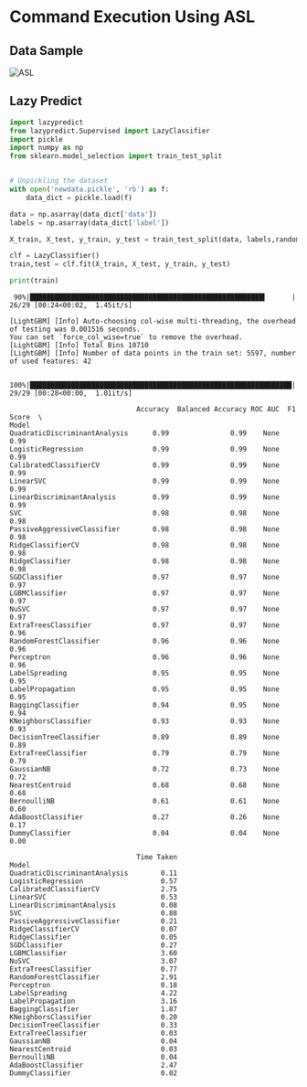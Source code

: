 # Command Execution Using ASL

## Data Sample
![ASL](https://github.com/tisAshish/Command-Execution-Using-ASL/assets/88030649/1e40a0fa-9f08-41ed-b0dc-379fd2e3853a)

## Lazy Predict
```python
import lazypredict
from lazypredict.Supervised import LazyClassifier
import pickle
import numpy as np
from sklearn.model_selection import train_test_split

```


```python

# Unpickling the dataset
with open('newdata.pickle', 'rb') as f:
    data_dict = pickle.load(f)

data = np.asarray(data_dict['data'])
labels = np.asarray(data_dict['label'])
```


```python
X_train, X_test, y_train, y_test = train_test_split(data, labels,random_state=104 ,test_size=0.25, shuffle=True, stratify=labels)

clf = LazyClassifier()
train,test = clf.fit(X_train, X_test, y_train, y_test)

print(train)
```

     90%|█████████████████████████████████████████████████████████▍      | 26/29 [00:24<00:02,  1.45it/s]

    [LightGBM] [Info] Auto-choosing col-wise multi-threading, the overhead of testing was 0.001516 seconds.
    You can set `force_col_wise=true` to remove the overhead.
    [LightGBM] [Info] Total Bins 10710
    [LightGBM] [Info] Number of data points in the train set: 5597, number of used features: 42
    

    100%|████████████████████████████████████████████████████████████████| 29/29 [00:28<00:00,  1.01it/s]

                                   Accuracy  Balanced Accuracy ROC AUC  F1 Score  \
    Model                                                                          
    QuadraticDiscriminantAnalysis      0.99               0.99    None      0.99   
    LogisticRegression                 0.99               0.99    None      0.99   
    CalibratedClassifierCV             0.99               0.99    None      0.99   
    LinearSVC                          0.99               0.99    None      0.99   
    LinearDiscriminantAnalysis         0.99               0.99    None      0.99   
    SVC                                0.98               0.98    None      0.98   
    PassiveAggressiveClassifier        0.98               0.98    None      0.98   
    RidgeClassifierCV                  0.98               0.98    None      0.98   
    RidgeClassifier                    0.98               0.98    None      0.98   
    SGDClassifier                      0.97               0.97    None      0.97   
    LGBMClassifier                     0.97               0.97    None      0.97   
    NuSVC                              0.97               0.97    None      0.97   
    ExtraTreesClassifier               0.97               0.97    None      0.96   
    RandomForestClassifier             0.96               0.96    None      0.96   
    Perceptron                         0.96               0.96    None      0.96   
    LabelSpreading                     0.95               0.95    None      0.95   
    LabelPropagation                   0.95               0.95    None      0.95   
    BaggingClassifier                  0.94               0.95    None      0.94   
    KNeighborsClassifier               0.93               0.93    None      0.93   
    DecisionTreeClassifier             0.89               0.89    None      0.89   
    ExtraTreeClassifier                0.79               0.79    None      0.79   
    GaussianNB                         0.72               0.73    None      0.72   
    NearestCentroid                    0.68               0.68    None      0.68   
    BernoulliNB                        0.61               0.61    None      0.60   
    AdaBoostClassifier                 0.27               0.26    None      0.17   
    DummyClassifier                    0.04               0.04    None      0.00   
    
                                   Time Taken  
    Model                                      
    QuadraticDiscriminantAnalysis        0.11  
    LogisticRegression                   0.57  
    CalibratedClassifierCV               2.75  
    LinearSVC                            0.53  
    LinearDiscriminantAnalysis           0.08  
    SVC                                  0.88  
    PassiveAggressiveClassifier          0.21  
    RidgeClassifierCV                    0.07  
    RidgeClassifier                      0.05  
    SGDClassifier                        0.27  
    LGBMClassifier                       3.60  
    NuSVC                                3.07  
    ExtraTreesClassifier                 0.77  
    RandomForestClassifier               2.91  
    Perceptron                           0.18  
    LabelSpreading                       4.22  
    LabelPropagation                     3.16  
    BaggingClassifier                    1.87  
    KNeighborsClassifier                 0.20  
    DecisionTreeClassifier               0.33  
    ExtraTreeClassifier                  0.03  
    GaussianNB                           0.04  
    NearestCentroid                      0.03  
    BernoulliNB                          0.04  
    AdaBoostClassifier                   2.47  
    DummyClassifier                      0.02  
    
